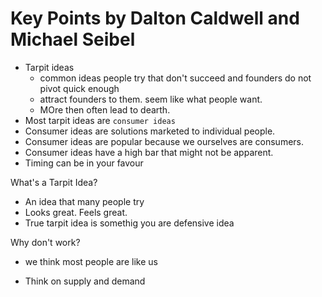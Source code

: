 # Key Points by Dalton Caldwell and Michael Seibel
- Tarpit ideas
    - common ideas people try that don't succeed and founders do not pivot quick enough
    - attract founders to them. seem like what people want.
    - MOre then often lead to dearth.
- Most tarpit ideas are `consumer ideas`
- Consumer ideas are solutions marketed to individual people.
- Consumer ideas are popular because we ourselves are consumers.
- Consumer ideas have a high bar that might not be apparent.
- Timing can be in your favour

What's a Tarpit Idea?
- An idea that many people try
- Looks great. Feels great.
- True tarpit idea is somethig you are defensive idea

Why don't work?
- we think most people are like us


- Think on supply and demand